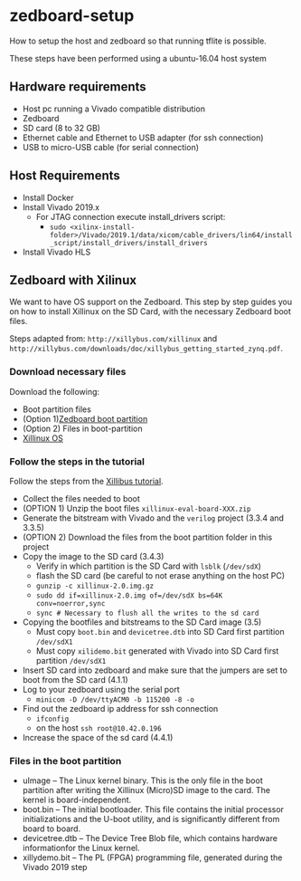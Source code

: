 # zedboard-setup
How to setup the host and zedboard so that running tflite is possible.

These steps have been performed using a ubuntu-16.04 host system

## Hardware requirements

* Host pc running a Vivado compatible distribution
* Zedboard
* SD card (8 to 32 GB)
* Ethernet cable and Ethernet to USB adapter (for ssh connection)
* USB to micro-USB cable (for serial connection)

## Host Requirements

* Install Docker
* Install Vivado 2019.x
  * For JTAG connection execute install_drivers script:
    * `sudo <xilinx-install-folder>/Vivado/2019.1/data/xicom/cable_drivers/lin64/install_script/install_drivers/install_drivers`
* Install Vivado HLS

## Zedboard with Xilinux

We want to have OS support on the Zedboard. This step by step guides you on how to install Xillinux on the SD Card, with the necessary Zedboard boot files.

Steps adapted from: `http://xillybus.com/xillinux` and `http://xillybus.com/downloads/doc/xillybus_getting_started_zynq.pdf`.

### Download necessary files

Download the following:
* Boot partition files
 * (Option 1)[Zedboard boot partition](http://xillybus.com/downloads/xillinux-eval-zedboard-2.0c.zip)
 * (Option 2) Files in boot-partition
* [Xillinux OS](http://xillybus.com/downloads/xillinux-2.0.img.gz)

### Follow the steps in the tutorial

Follow the steps from the [Xillibus tutorial](http://xillybus.com/downloads/doc/xillybus_getting_started_zynq.pdf).

* Collect the files needed to boot
 * (OPTION 1) Unzip the boot files `xillinux-eval-board-XXX.zip`
  * Generate the bitstream with Vivado and the `verilog` project (3.3.4 and 3.3.5)
 * (OPTION 2) Download the files from the boot partition folder in this project 
* Copy the image to the SD card (3.4.3)
  * Verify in which partition is the SD Card with `lsblk` (`/dev/sdX`)
  * flash the SD card (be careful to not erase anything on the host PC)
   * `gunzip -c xillinux-2.0.img.gz`
   * `sudo dd if=xillinux-2.0.img of=/dev/sdX bs=64K conv=noerror,sync`
   * `sync # Necessary to flush all the writes to the sd card` 
* Copying the bootfiles and bitstreams to the SD Card image (3.5)
  * Must copy `boot.bin` and `devicetree.dtb` into SD Card first partition `/dev/sdX1`
  * Must copy `xilidemo.bit` generated with Vivado into SD Card first partition `/dev/sdX1`
* Insert SD card into zedboard and make sure that the jumpers are set to boot from the SD card (4.1.1)
* Log to your zedboard using the serial port
  * `minicom -D /dev/ttyACM0 -b 115200 -8 -o`
* Find out the zedboard ip address for ssh connection
  * `ifconfig`
  * on the host `ssh root@10.42.0.196`
* Increase the space of the sd card (4.4.1)


### Files in the boot partition

* uImage  –  The  Linux  kernel  binary.   This  is  the  only  file  in  the  boot  partition after  writing  the  Xillinux  (Micro)SD  image  to  the  card.   The  kernel  is  board-independent.
* boot.bin – The initial bootloader. This file contains the initial processor initializations and the U-boot utility, and is significantly different from board to board.
* devicetree.dtb – The Device Tree Blob file, which contains hardware informationfor the Linux kernel.
* xillydemo.bit – The PL (FPGA) programming file, generated during the Vivado 2019 step
